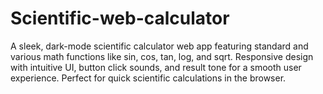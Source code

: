 # Scientific-web-calculator
A sleek, dark-mode scientific calculator web app featuring standard and various math functions like sin, cos, tan, log, and sqrt. Responsive design with intuitive UI, button click sounds, and result tone for a smooth user experience. Perfect for quick scientific calculations in the browser.
